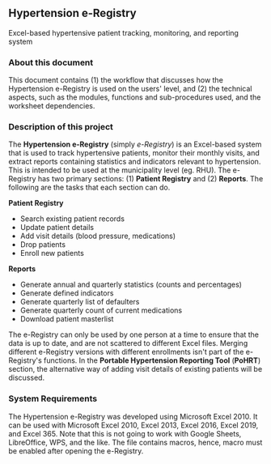## Hypertension e-Registry
Excel-based hypertensive patient tracking, monitoring, and reporting system

### About this document
This document contains (1) the workflow that discusses how the Hypertension e-Registry is used on the users' level, and (2) the technical aspects, such as the modules,  functions and sub-procedures used, and the worksheet dependencies.

### Description of this project
The **Hypertension e-Registry** (simply *e-Registry*) is an Excel-based system that is used to track hypertensive patients, monitor their monthly visits, and extract reports containing statistics and indicators relevant to hypertension. This is intended to be used at the municipality level (eg. RHU). The e-Registry has two primary sections: (1) **Patient Registry** and (2) **Reports**. The following are the tasks that each section can do.

**Patient Registry**
- Search existing patient records
- Update patient details
- Add visit details (blood pressure, medications)
- Drop patients
- Enroll new patients

**Reports**
- Generate annual and quarterly statistics (counts and percentages)
- Generate defined indicators
- Generate quarterly list of defaulters
- Generate quarterly count of current medications
- Download patient masterlist

The e-Registry can only be used by one person at a time to ensure that the data is up to date, and are not scattered to different Excel files. Merging different e-Registry versions with different enrollments isn't part of the e-Registry's functions. In the **Portable Hypertension Reporting Tool** (**PoHRT**) section, the alternative way of adding visit details of existing patients will be discussed.

### System Requirements
The Hypertension e-Registry was developed using Microsoft Excel 2010. It can be used with Microsoft Excel 2010, Excel 2013, Excel 2016, Excel 2019, and Excel 365. Note that this is not going to work with Google Sheets, LibreOffice, WPS, and the like. The file contains macros, hence, macro must be enabled after opening the e-Registry. 
